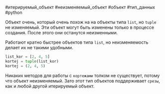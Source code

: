 #итерируемый_объект #неизменяемый_объект #объект #тип_данных #python 


Объект очень, который очень похож на на объекты типа `list`, но `tuple` не изменяемый.
Эти объект могут быть изменены только в процессе создания. После этого они останутся неизменными. 

Работают кратно быстрее объектов типа `list`, но неизменяемость делает их не такими удобными.
```python
list_kor = [2, 4, 5]
kortej = tuple(list_kor)
kortej = (2, 4, 5)
```

Никаких методов для работы с `кортежами` толком не существует, потому что объект неизменяемый. Зато этот тип объектов поддерживает `срезы`, как и любой другой итерируемый объект.